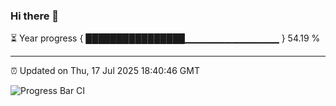 ### Hi there 👋

⏳ Year progress { ████████████████▁▁▁▁▁▁▁▁▁▁▁▁▁▁ } 54.19 %

---

⏰ Updated on Thu, 17 Jul 2025 18:40:46 GMT

![Progress Bar CI](https://github.com/DhruviPatel157/GitHub-Actions-Demo/workflows/Progress%20Bar%20CI/badge.svg)
